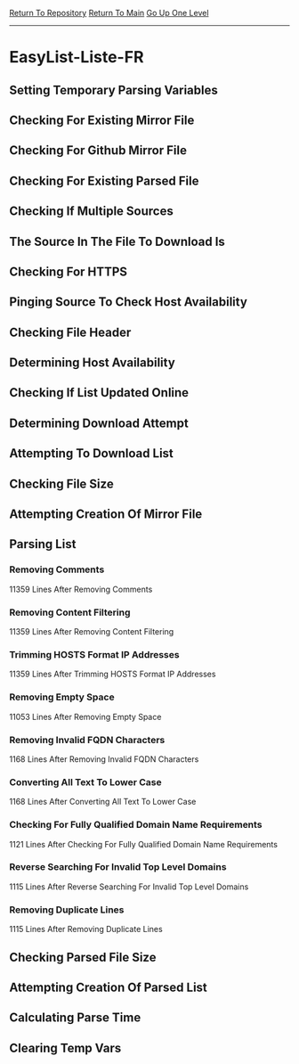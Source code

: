 [Return To Repository](https://github.com/deathbybandaid/piholeparser/)
[Return To Main](https://github.com/deathbybandaid/piholeparser/blob/master/RecentRunLogs/Mainlog.md)
[Go Up One Level](https://github.com/deathbybandaid/piholeparser/blob/master/RecentRunLogs/TopLevelScripts/30-Processing-Blacklists.md)
____________________________________
# EasyList-Liste-FR
## Setting Temporary Parsing Variables
## Checking For Existing Mirror File
## Checking For Github Mirror File
## Checking For Existing Parsed File
## Checking If Multiple Sources
## The Source In The File To Download Is
## Checking For HTTPS
## Pinging Source To Check Host Availability
## Checking File Header
## Determining Host Availability
## Checking If List Updated Online
## Determining Download Attempt
## Attempting To Download List
## Checking File Size
## Attempting Creation Of Mirror File
## Parsing List
### Removing Comments
11359 Lines After Removing Comments
### Removing Content Filtering
11359 Lines After Removing Content Filtering
### Trimming HOSTS Format IP Addresses
11359 Lines After Trimming HOSTS Format IP Addresses
### Removing Empty Space
11053 Lines After Removing Empty Space
### Removing Invalid FQDN Characters
1168 Lines After Removing Invalid FQDN Characters
### Converting All Text To Lower Case
1168 Lines After Converting All Text To Lower Case
### Checking For Fully Qualified Domain Name Requirements
1121 Lines After Checking For Fully Qualified Domain Name Requirements
### Reverse Searching For Invalid Top Level Domains
1115 Lines After Reverse Searching For Invalid Top Level Domains
### Removing Duplicate Lines
1115 Lines After Removing Duplicate Lines
## Checking Parsed File Size
## Attempting Creation Of Parsed List
## Calculating Parse Time
## Clearing Temp Vars
